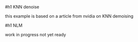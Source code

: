 #h1 KNN denoise

this example is based on a article from nvidia on KNN demoising

#h1 NLM

work in progress not yet ready
